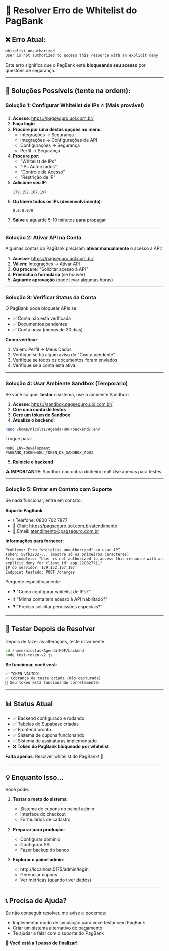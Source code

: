# 🔐 Resolver Erro de Whitelist do PagBank

## ❌ Erro Atual:
```
whitelist_unauthorized
User is not authorized to access this resource with an explicit deny
```

Este erro significa que o PagBank está **bloqueando seu acesso** por questões de segurança.

---

## 🎯 Soluções Possíveis (tente na ordem):

### Solução 1: Configurar Whitelist de IPs ⭐ (Mais provável)

1. **Acesse**: https://pagseguro.uol.com.br/
2. **Faça login**
3. **Procure por uma destas opções no menu**:
   - Integrações → Segurança
   - Integrações → Configurações de API
   - Configurações → Segurança
   - Perfil → Segurança
4. **Procure por**:
   - "Whitelist de IPs"
   - "IPs Autorizados"
   - "Controle de Acesso"
   - "Restrição de IP"
5. **Adicione seu IP**:
   ```
   179.152.167.197
   ```
6. **Ou libere todos os IPs (desenvolvimento)**:
   ```
   0.0.0.0/0
   ```
7. **Salve** e aguarde 5-10 minutos para propagar

---

### Solução 2: Ativar API na Conta

Algumas contas do PagBank precisam **ativar manualmente** o acesso à API:

1. **Acesse**: https://pagseguro.uol.com.br/
2. **Vá em**: Integrações → Ativar API
3. **Ou procure**: "Solicitar acesso à API"
4. **Preencha o formulário** (se houver)
5. **Aguarde aprovação** (pode levar algumas horas)

---

### Solução 3: Verificar Status da Conta

O PagBank pode bloquear APIs se:
- ✅ Conta não está verificada
- ✅ Documentos pendentes
- ✅ Conta nova (menos de 30 dias)

**Como verificar**:
1. Vá em: Perfil → Meus Dados
2. Verifique se há algum aviso de "Conta pendente"
3. Verifique se todos os documentos foram enviados
4. Verifique se a conta está ativa

---

### Solução 4: Usar Ambiente Sandbox (Temporário)

Se você só quer **testar** o sistema, use o ambiente Sandbox:

1. **Acesse**: https://sandbox.pagseguro.uol.com.br/
2. **Crie uma conta de testes**
3. **Gere um token de Sandbox**
4. **Atualize o backend**:

```bash
nano /home/nicolas/Agenda-HOF/backend/.env
```

Troque para:
```env
NODE_ENV=development
PAGBANK_TOKEN=SEU_TOKEN_DE_SANDBOX_AQUI
```

5. **Reinicie o backend**

**⚠️ IMPORTANTE**: Sandbox não cobra dinheiro real! Use apenas para testes.

---

### Solução 5: Entrar em Contato com Suporte

Se nada funcionar, entre em contato:

**Suporte PagBank**:
- 📞 Telefone: 0800 762 7877
- 💬 Chat: https://pagseguro.uol.com.br/atendimento
- 📧 Email: atendimento@pagseguro.com.br

**Informações para fornecer**:
```
Problema: Erro "whitelist_unauthorized" ao usar API
Token: 58fb3202-... (mostre só os primeiros caracteres)
Erro completo: "User is not authorized to access this resource with an explicit deny for client_id: app_220327711"
IP do servidor: 179.152.167.197
Endpoint testado: POST /charges
```

Pergunte especificamente:
- ❓ "Como configurar whitelist de IPs?"
- ❓ "Minha conta tem acesso à API habilitado?"
- ❓ "Preciso solicitar permissões especiais?"

---

## 🧪 Testar Depois de Resolver

Depois de fazer as alterações, teste novamente:

```bash
cd /home/nicolas/Agenda-HOF/backend
node test-token-v2.js
```

**Se funcionar, você verá**:
```
✅ TOKEN VÁLIDO!
✅ Cobrança de teste criada (não capturada)
🎉 Seu token está funcionando corretamente!
```

---

## 📊 Status Atual

- ✅ Backend configurado e rodando
- ✅ Tabelas do Supabase criadas
- ✅ Frontend pronto
- ✅ Sistema de cupons funcionando
- ✅ Sistema de assinaturas implementado
- ❌ **Token do PagBank bloqueado por whitelist**

**Falta apenas**: Resolver whitelist do PagBank! 🚀

---

## 💡 Enquanto Isso...

Você pode:

1. **Testar o resto do sistema**:
   - Sistema de cupons no painel admin
   - Interface do checkout
   - Formulários de cadastro

2. **Preparar para produção**:
   - Configurar domínio
   - Configurar SSL
   - Fazer backup do banco

3. **Explorar o painel admin**:
   - http://localhost:5175/admin/login
   - Gerenciar cupons
   - Ver métricas (quando tiver dados)

---

## 📞 Precisa de Ajuda?

Se não conseguir resolver, me avise e podemos:
- Implementar modo de simulação para você testar sem PagBank
- Criar um sistema alternativo de pagamento
- Te ajudar a falar com o suporte do PagBank

🎯 **Você está a 1 passo de finalizar!**
